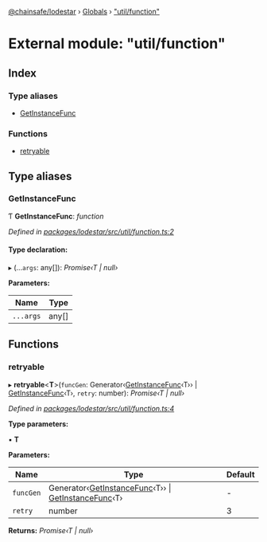 [@chainsafe/lodestar](../README.md) › [Globals](../globals.md) › ["util/function"](_util_function_.md)

# External module: "util/function"

## Index

### Type aliases

* [GetInstanceFunc](_util_function_.md#getinstancefunc)

### Functions

* [retryable](_util_function_.md#retryable)

## Type aliases

###  GetInstanceFunc

Ƭ **GetInstanceFunc**: *function*

*Defined in [packages/lodestar/src/util/function.ts:2](https://github.com/ChainSafe/lodestar/blob/af95f0522/packages/lodestar/src/util/function.ts#L2)*

#### Type declaration:

▸ (...`args`: any[]): *Promise‹T | null›*

**Parameters:**

Name | Type |
------ | ------ |
`...args` | any[] |

## Functions

###  retryable

▸ **retryable**<**T**>(`funcGen`: Generator‹[GetInstanceFunc](_util_function_.md#getinstancefunc)‹T›› | [GetInstanceFunc](_util_function_.md#getinstancefunc)‹T›, `retry`: number): *Promise‹T | null›*

*Defined in [packages/lodestar/src/util/function.ts:4](https://github.com/ChainSafe/lodestar/blob/af95f0522/packages/lodestar/src/util/function.ts#L4)*

**Type parameters:**

▪ **T**

**Parameters:**

Name | Type | Default |
------ | ------ | ------ |
`funcGen` | Generator‹[GetInstanceFunc](_util_function_.md#getinstancefunc)‹T›› &#124; [GetInstanceFunc](_util_function_.md#getinstancefunc)‹T› | - |
`retry` | number | 3 |

**Returns:** *Promise‹T | null›*
